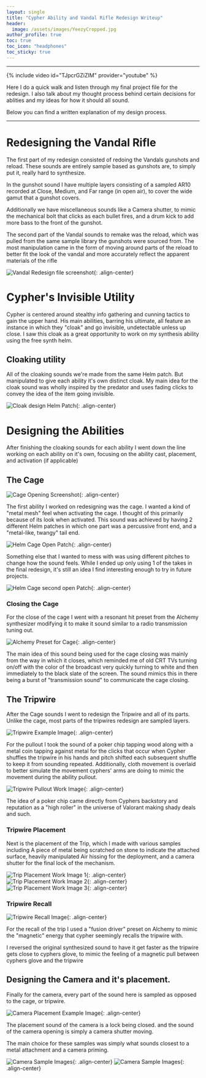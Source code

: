 ```yaml
---
layout: single
title: "Cypher Ability and Vandal Rifle Redesign Writeup"
header: 
  image: /assets/images/YeezyCropped.jpg
author_profile: true
toc: true
toc_icon: "headphones"
toc_sticky: true
---
```


---

{% include video id="TJpcrGZiZIM" provider="youtube" %}

Here I do a quick walk and listen through my final project file for the redesign. I also talk about my thought process behind certain decisions for ablities and my ideas for how it should all sound.

Below you can find a written explanation of my design process. 

---

# Redesigning the Vandal Rifle

The first part of my redesign consisted of redoing the Vandals gunshots and reload. These sounds are entirely sample based as gunshots are, to simply put it, really hard to synthesize.

In the gunshot sound I have multiple layers consisting of a sampled AR10 recorded at Close, Medium, and Far range (in open air), to cover the wide gamut that a gunshot covers.

Additionally we have miscellaneous sounds like a Camera shutter, to mimic the mechanical bolt that clicks as each bullet fires, and a drum kick to add more bass to the front of the gunshot.

The second part of the Vandal sounds to remake was the reload, which was pulled from the same sample library the gunshots were sourced from. The most manipulation came in the form of moving around parts of the reload to better fit the look of the vandal and more accurately reflect the apparent materials of the rifle


![Vandal Redesign file screenshot](/assets/images/writeup-images/VandalWorkScreenshot.png){: .align-center}


# Cypher's Invisible Utility

Cypher is centered around stealthy info gathering and cunning tactics to gain the upper hand. His main abilities, barring his ultimate, all feature an instance in which they "cloak" and go invisible, undetectable unless up close. I saw this cloak as a great opportunity to work on my synthesis ability using the free synth helm.

## Cloaking utility

All of the cloaking sounds we're made from the same Helm patch. But manipulated to give each ability it's own distinct cloak. My main idea for the cloak sound was wholly inspired by the predator and uses fading clicks to convey the idea of the item going invisible.


![Cloak design Helm Patch](/assets/images/writeup-images/HelmCloakScreenshot.png){: .align-center}


# Designing the Abilities

After finishing the cloaking sounds for each ability I went down the line working on each ability on it's own, focusing on the ability cast, placement, and activation (if applicable)


## The Cage


![Cage Opening Screenshot](/assets/images/writeup-images/CageOpenScreenshot.png){: .align-center}


The first ability I worked on redesigning was the cage. I wanted a kind of "metal mesh" feel when activating the cage. I thought of this primarily because of its look when activated. This sound was achieved by having 2 different Helm patches in which one part was a percussive front end, and a "metal-like, twangy" tail end.


![Helm Cage Open Patch](/assets/images/writeup-images/HelmCageOpenScreenshot.png){: .align-center}


Something else that I wanted to mess with was using different pitches to change how the sound feels. While I ended up only using 1 of the takes in the final redesign, it's still an idea I find interesting enough to try in future projects.


![Helm Cage second open Patch](/assets/images/writeup-images/HelmCageScreenshot2.png){: .align-center}


### Closing the Cage


For the close of the cage I went with a resonant hit preset from the Alchemy synthesizer modifying it to make it sound similar to a radio transmission tuning out.


![Alchemy Preset for Cage](/assets/images/writeup-images/AlchemyCageScreenshot.png){: .align-center}


The main idea of this sound being used for the cage closing was mainly from the way in which it closes, which reminded me of old CRT TVs turning on/off with the color of the broadcast very quickly turning to white and then immediately to the black slate of the screen. The sound mimics this in there being a burst of "transmission sound" to communicate the cage closing.

## The Tripwire

After the Cage sounds I went to redesign the Tripwire and all of its parts. Unlike the cage, most parts of the tripwires redesign are sampled layers.

![Tripwire Example Image](/assets/images/writeup-images/TripwireExampleImage.png){: .align-center}

For the pullout I took the sound of a poker chip tapping wood along with a metal coin tapping against metal for the clicks that occur when Cypher shuffles the tripwire in his hands and pitch shifted each subsequent shuffle to keep it from sounding repeated. Additionally, cloth movement is overlaid to better simulate the movement cyphers' arms are doing to mimic the movement during the ability pullout.

![Tripwire Pullout Work Image](/assets/images/writeup-images/TripwireWorkImage.png){: .align-center}

The idea of a poker chip came directly from Cyphers backstory and reputation as a "high roller" in the universe of Valorant making shady deals and such.

### Tripwire Placement

Next is the placement of the Trip, which I made with various samples including A piece of metal being scratched on stone to indicate the attached surface, heavily manipulated Air hissing for the deployment, and a camera shutter for the final lock of the mechanism.

![Trip Placement Work Image 1](/assets/images/writeup-images/TripwireSample1.png){: .align-center}
![Trip Placement Work Image 2](/assets/images/writeup-images/TripwireSample2.png){: .align-center}
![Trip Placement Work Image 3](/assets/images/writeup-images/TripwireSample3.png){: .align-center}


### Tripwire Recall 

![Tripwire Recall Image](/assets/images/writeup-images/TripwireRecallExample.png){: .align-center}

For the recall of the trip I used a "fusion driver" preset on Alchemy to mimic the "magnetic" energy that cypher seemingly recalls the tripwire with.

I reversed the original synthesized sound to have it get faster as the tripwire gets close to cyphers glove, to mimic the feeling of a magnetic pull between cyphers glove and the tripwire

## Designing the Camera and it's placement. 

Finally for the camera, every part of the sound here is sampled as opposed to the cage, or tripwire. 

![Camera Placement Example Image](/assets/images/writeup-images/CameraPlacementExample.png){: .align-center}

The placement sound of the camera is a lock being closed. and the sound of the camera opening is simply a camera shutter moving.

The main choice for these samples was simply what sounds closest to a metal attachment and a camera priming.

![Camera Sample Images](/assets/images/writeup-images/CameraSample1.png){: .align-center}
![Camera Sample Images](/assets/images/writeup-images/CameraSample2.png){: .align-center}
